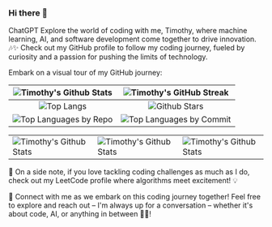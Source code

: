 ### Hi there 👋


ChatGPT
Explore the world of coding with me, Timothy, where machine learning, AI, and software development come together to drive innovation. 🎶✨ Check out my GitHub profile to follow my coding journey, fueled by curiosity and a passion for pushing the limits of technology.

Embark on a visual tour of my GitHub journey:



| ![ Timothy's Github Stats ]( https://github-readme-stats.vercel.app/api?username=timothy-geiger&show_icons=true&theme=tokyonight&hide_border=true) | ![Timothy's GitHub Streak](https://github-readme-streak-stats.herokuapp.com/?user=timothy-geiger&theme=tokyonight&hide_border=true) |
|:---:|:---:|
| ![Top Langs](https://github-readme-stats.vercel.app/api/top-langs/?username=timothy-geiger&langs_count=8&theme=tokyonight&layout=compact&hide_border=true) | ![Github Stars](http://github-profile-summary-cards.vercel.app/api/cards/productive-time?username=timothy-geiger&theme=tokyonight&utcOffset=-1&hide_border=true) |
| ![Top Languages by Repo]( https://github-profile-summary-cards.vercel.app/api/cards/repos-per-language?username=timothy-geiger&theme=tokyonight&hide_border=true) | ![Top Languages by Commit](https://github-profile-summary-cards.vercel.app/api/cards/most-commit-language?username=timothy-geiger&theme=tokyonight&hide_border=true) |

<table class="images" width="100%"  style="border:0px solid white; width:100%;">
    <tr style="border: 0px;">
        <td width="33%" style="border:0px; width:33.33%">
            <img src="https://github-readme-stats.vercel.app/api?username=timothy-geiger&show_icons=true&theme=tokyonight" alt="Timothy's Github Stats">
        </td>
        <td width="33%" style="border:0px; width:33.33%">
            <img src="https://github-readme-stats.vercel.app/api?username=timothy-geiger&show_icons=true&theme=tokyonight" alt="Timothy's Github Stats">
        </td>
        <td width="33%" style="border:0px; width:33.33%">
            <img src="https://github-readme-stats.vercel.app/api?username=timothy-geiger&show_icons=true&theme=tokyonight" alt="Timothy's Github Stats">
        </td>
    </tr>
</table>

🌟 On a side note, if you love tackling coding challenges as much as I do, check out my LeetCode profile where algorithms meet excitement! 💡


🌟 Connect with me as we embark on this coding journey together! Feel free to explore and reach out – I'm always up for a conversation – whether it's about code, AI, or anything in between 🚀✨!  